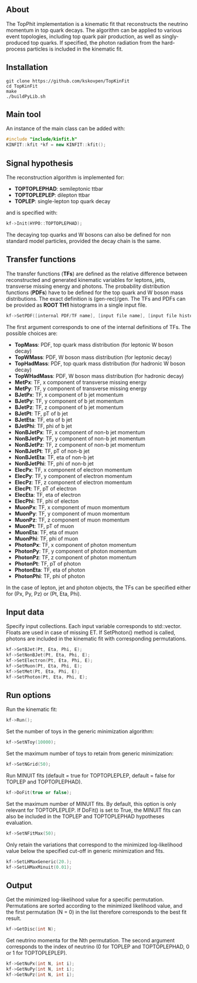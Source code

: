 ## About

The TopPhit implementation is a kinematic fit that reconstructs the neutrino momentum in top quark decays. The algorithm can be applied to various event topologies, including top quark pair production, as well as singly-produced top quarks. If specified, the photon radiation from the hard-process particles is included in the kinematic fit.

## Installation

```
git clone https://github.com/kskovpen/TopKinFit
cd TopKinFit
make
./buildPyLib.sh
```
## Main tool

An instance of the main class can be added with:
```c++
#include "include/kinfit.h"
KINFIT::kfit *kf = new KINFIT::kfit();
```

## Signal hypothesis

The reconstruction algorithm is implemented for:
- **TOPTOPLEPHAD**: semileptonic ttbar
- **TOPTOPLEPLEP**: dilepton ttbar
- **TOPLEP**: single-lepton top quark decay

and is specified with:
```c++
kf->Init(HYPO::TOPTOPLEPHAD);
```

The decaying top quarks and W bosons can also be defined for non standard model particles, provided the decay chain is the same.

## Transfer functions

The transfer functions (**TFs**) are defined as the relative difference between reconstructed and generated kinematic variables for leptons, jets, transverse missing energy and photons. The probability distribution functions (**PDFs**) have to be defined for the top quark and W boson mass distributions. The exact definition is (gen-rec)/gen. The TFs and PDFs can be provided as **ROOT TH1** histograms in a single input file.

```c++
kf->SetPDF([internal PDF/TF name], [input file name], [input file histogram name]);
```
The first argument corresponds to one of the internal definitions of TFs. The possible choices are: 
- **TopMass**: PDF, top quark mass distribution (for leptonic W boson decay)
- **TopWMass**: PDF, W boson mass distribution (for leptonic decay)
- **TopHadMass**: PDF, top quark mass distribution (for hadronic W boson decay)
- **TopWHadMass**: PDF, W boson mass distribution (for hadronic decay)
- **MetPx**: TF, x component of transverse missing energy
- **MetPy**: TF, y component of transverse missing energy
- **BJetPx**: TF, x component of b jet momentum
- **BJetPy**: TF, y component of b jet momentum
- **BJetPz**: TF, z component of b jet momentum
- **BJetPt**: TF, pT of b jet
- **BJetEta**: TF, eta of b jet
- **BJetPhi**: TF, phi of b jet
- **NonBJetPx**: TF, x component of non-b jet momentum
- **NonBJetPy**: TF, y component of non-b jet momentum
- **NonBJetPz**: TF, z component of non-b jet momentum
- **NonBJetPt**: TF, pT of non-b jet
- **NonBJetEta**: TF, eta of non-b jet
- **NonBJetPhi**: TF, phi of non-b jet
- **ElecPx**: TF, x component of electron momentum
- **ElecPy**: TF, y component of electron momentum
- **ElecPz**: TF, z component of electron momentum
- **ElecPt**: TF, pT of electron
- **ElecEta**: TF, eta of electron
- **ElecPhi**: TF, phi of electon
- **MuonPx**: TF, x component of muon momentum
- **MuonPy**: TF, y component of muon momentum
- **MuonPz**: TF, z component of muon momentum
- **MuonPt**: TF, pT of muon
- **MuonEta**: TF, eta of muon
- **MuonPhi**: TF, phi of muon
- **PhotonPx**: TF, x component of photon momentum
- **PhotonPy**: TF, y component of photon momentum
- **PhotonPz**: TF, z component of photon momentum
- **PhotonPt**: TF, pT of photon
- **PhotonEta**: TF, eta of photon
- **PhotonPhi**: TF, phi of photon

In the case of lepton, jet and photon objects, the TFs can be specified either for (Px, Py, Pz) or (Pt, Eta, Phi).

## Input data

Specify input collections. Each input variable corresponds to std::vector<float>. Floats are used in case of missing ET. If SetPhoton() method is called, photons are included in the kinematic fit with corresponding permutations.

```c++
kf->SetBJet(Pt, Eta, Phi, E);
kf->SetNonBJet(Pt, Eta, Phi, E);
kf->SetElectron(Pt, Eta, Phi, E);
kf->SetMuon(Pt, Eta, Phi, E);
kf->SetMet(Pt, Eta, Phi, E);
kf->SetPhoton(Pt, Eta, Phi, E);
```

## Run options

Run the kinematic fit:
  
```c++
kf->Run();
```
  
Set the number of toys in the generic minimization algorithm:

```c++
kf->SetNToy(10000);
```

Set the maximum number of toys to retain from generic minimization:

```c++
kf->SetNGrid(50);
```

Run MINUIT fits (default = true for TOPTOPLEPLEP, default = false for TOPLEP and TOPTOPLEPHAD).

```c++
kf->DoFit(true or false);
```

Set the maximum number of MINUIT fits. By default, this option is only relevant for TOPTOPLEPLEP. If DoFit() is set to True, the MINUIT fits can also be included in the TOPLEP and TOPTOPLEPHAD hypotheses evaluation.

```c++
kf->SetNFitMax(50);
```

Only retain the variations that correspond to the minimized log-likelihood value below the specified cut-off in generic minimization and fits.

```c++
kf->SetLHMaxGeneric(20.);
kf->SetLHMaxMinuit(0.01);
```

## Output
  
Get the minimized log-likelihood value for a specific permutation. Permutations are sorted according to the minimized likelihood value, and the first permutation (N = 0) in the list therefore corresponds to the best fit result.
  
```c++
kf->GetDisc(int N);
```

Get neutrino momenta for the Nth permutation. The second argument corresponds to the index of neutrino (0 for TOPLEP and TOPTOPLEPHAD, 0 or 1 for TOPTOPLEPLEP).

```c++
kf->GetNuPx(int N, int i);
kf->GetNuPy(int N, int i);
kf->GetNuPz(int N, int i);
```
